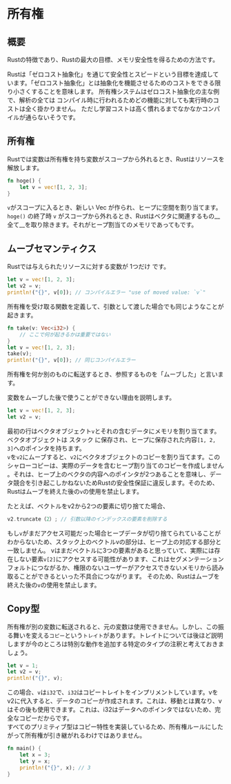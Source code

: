 # 所有権
## 概要
Rustの特徴であり、Rustの最大の目標、メモリ安全性を得るための方法です。

Rustは「ゼロコスト抽象化」を通じて安全性とスピードという目標を達成しています。「ゼロコスト抽象化」とは抽象化を機能させるためのコストをできる限り小さくすることを意味します。 所有権システムはゼロコスト抽象化の主な例で、解析の全ては コンパイル時に行われるためどの機能に対しても実行時のコストは全く掛かりません。
ただし学習コストは高く慣れるまでなかなかコンパイルが通らないそうです。
## 所有権
Rustでは変数は所有権を持ち変数がスコープから外れるとき、Rustはリソースを解放します。
```Rust
fn hoge() {
    let v = vec![1, 2, 3];
}
```
`v`がスコープに入るとき、新しい Vec<T> が作られ、ヒープに空間を割り当てます。`hoge()` の終了時 `v` がスコープから外れるとき、Rustはベクタに関連するもの__全て__を取り除きます。それがヒープ割当てのメモリであってもです。

## ムーブセマンティクス

Rustでは与えられたリソースに対する変数が 1つだけ です。
```Rust
let v = vec![1, 2, 3];
let v2 = v;
println!("{}", v[0]); // コンパイルエラー "use of moved value: `v`"
```
所有権を受け取る関数を定義して、引数として渡した場合でも同じようなことが起きます。
```Rust
fn take(v: Vec<i32>) {
    // ここで何が起きるかは重要ではない
}
let v = vec![1, 2, 3];
take(v);
println!("{}", v[0]); // 同じコンパイルエラー
```
所有権を何か別のものに転送するとき、参照するものを「ムーブした」と言います。

変数をムーブした後で使うことができない理由を説明します。
```Rust
let v = vec![1, 2, 3];
let v2 = v;
```
最初の行はベクタオブジェクト`v`とそれの含むデータにメモリを割り当てます。 ベクタオブジェクトは スタック に保存され、ヒープに保存された内容`[1, 2, 3]`へのポインタを持ちます。  
`v`を`v2`にムーブすると、`v2`にベクタオブジェクトのコピーを割り当てます。このシャローコピーは、実際のデータを含むヒープ割り当てのコピーを作成しません 。それは、ヒープ上のベクタの内容へのポインタが2つあることを意味し、データ競合を引き起こしかねないためRustの安全性保証に違反します。そのため、Rustはムーブを終えた後の`v`の使用を禁止します。


たとえば、ベクトルをv2から2つの要素に切り捨てた場合、
```Rust
v2.truncate（2）; // 引数以降のインデックスの要素を削除する
```
もし`v`がまだアクセス可能だった場合ヒープデータが切り捨てられていることがわからないため、スタック上のベクトルvの部分は、ヒープ上の対応する部分と一致しません。 vはまだベクトルに3つの要素があると思っていて、実際には存在しない要素`v[2]`にアクセスする可能性があります、これはセグメンテーションフォルトにつながるか、権限のないユーザーがアクセスできないメモリから読み取ることができるといった不具合につながります。
そのため、Rustはムーブを終えた後の`v`の使用を禁止します。

## Copy型

所有権が別の変数に転送されると、元の変数は使用できません。しかし、この振る舞いを変える`コピー`という`トレイト`があります。トレイトについては後ほど説明しますが今のところは特別な動作を追加する特定のタイプの注釈と考えておきましょう。
```Rust
let v = 1;
let v2 = v;
println!("{}", v);
```
この場合、`v`は`i32`で、`i32`はコピートレイトをインプリメントしています。vをv2に代入すると、データのコピーが作成されます。これは、移動とは異なり、vはその後も使用できます。これは、i32はデータへのポインタではないため、完全なコピーだからです。  
すべてのプリミティブ型はコピー特性を実装しているため、所有権ルールにしたがって所有権が引き継がれるわけではありません。
```Rust
fn main() {
    let x = 3;
    let y = x;
    println!("{}", x); // 3
}
```
